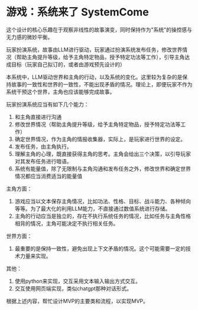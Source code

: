 # 游戏：系统来了 SystemCome

这个设计的核心乐趣在于观察非线性的故事演变，同时保持作为"系统"的操控感与无力感的微妙平衡。

玩家扮演系统，故事由LLM进行驱动，玩家通过扮演系统发布任务，修改世界情况（帮助主角提升等级，给予主角特定物品，授予特定功法等工作），引导主角达成目标（玩家自己拟订的，或者由游戏预先设计的）

本系统中，LLM驱动世界和主角的行动，以及系统的变化。这里较为复杂的是保持故事的一致性和世界的一致性，不能出现矛盾的情况。理论上，即便玩家不作为系统干预这个世界，主角也应该能够完成故事。

玩家扮演系统应当有如下几个能力：
1. 和主角直接进行沟通
2. 修改世界情况（帮助主角提升等级，给予主角特定物品，授予特定功法等工作）
3. 确定世界情况，作为主角的情报收集器，实际上，是玩家进行世界的设定。
4. 发布任务，由主角执行。
5. 理解主角的心理，既直接获得主角的思考。主角会给出三个决策，以引导玩家对其发布任务进行暗语。
6. 系统有能量值，除了无限制与主角沟通和发布任务之外，修改世界和确定世界情况都应当消费适当的能量值

主角方面：
1. 游戏应当以文本保存主角情况，比如功法、性格、目标、战斗能力、各种倾向等等。为了最大化的利用LLM能力，不直接通过数值系统进行存储。
2. 主角的行动应当是独立的，存在不执行系统任务的情况，比如任务与主角性格相背的情况，主角可能决定不执行相关任务。

世界方面：
1. 最重要的是保持一致性，避免出现上下文矛盾的情况。这个可能需要一定的技术力量来实现。

其他：
1. 使用python来实现，交互采用文本输入输出方式交互。
2. 交互使用网页端实现，类似chatgpt那种对话形式。

根据上述内容，帮忙设计MVP的主要类和流程，以实现MVP。